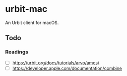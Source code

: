 # urbit-mac

An Urbit client for macOS.

## Todo

### Readings

- [ ] https://urbit.org/docs/tutorials/arvo/ames/
- [ ] https://developer.apple.com/documentation/combine
